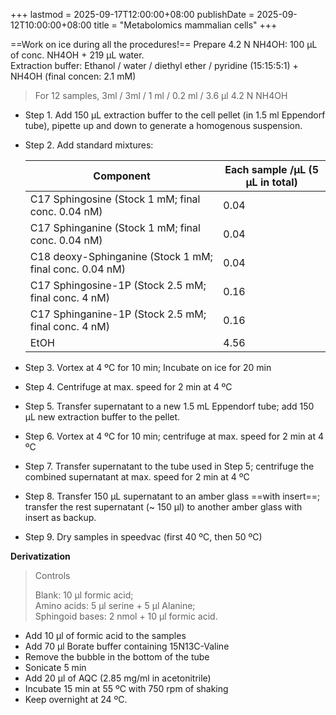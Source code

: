 +++
lastmod = 2025-09-17T12:00:00+08:00
publishDate = 2025-09-12T10:00:00+08:00
title = "Metabolomics mammalian cells"
+++

==Work on ice during all the procedures!==
Prepare 4.2 N NH4OH: 100 μL of conc. NH4OH + 219 μL water.  
Extraction buffer: Ethanol / water / diethyl ether / pyridine (15:15:5:1) + NH4OH (final concen: 2.1 mM)  
> For 12 samples, 3ml / 3ml / 1 ml / 0.2 ml / 3.6 μl 4.2 N NH4OH  

- Step 1. Add 150 μL extraction buffer to the cell pellet (in 1.5 ml Eppendorf tube), pipette up and down to generate a homogenous suspension.
- Step 2. Add standard mixtures:  

    | Component                                               | Each sample /μL (5 μL in total) |
    | ------------------------------------------------------- | ------------------------------- |
    | C17 Sphingosine (Stock 1 mM; final conc. 0.04 nM)       | 0.04                            |
    | C17 Sphinganine (Stock 1 mM; final conc. 0.04 nM)       | 0.04                            |
    | C18 deoxy-Sphinganine (Stock 1 mM; final conc. 0.04 nM) | 0.04                            |
    | C17 Sphingosine-1P (Stock 2.5 mM; final conc. 4 nM)     | 0.16                            |
    | C17 Sphinganine-1P (Stock 2.5 mM; final conc. 4 nM)     | 0.16                            |
    | EtOH                                                    | 4.56                            |

- Step 3. Vortex at 4 ºC for 10 min; Incubate on ice for 20 min
- Step 4. Centrifuge at max. speed for 2 min at 4 ºC
- Step 5. Transfer supernatant to a new 1.5 mL Eppendorf tube; add 150 μL new extraction buffer to the pellet.
- Step 6. Vortex at 4 ºC for 10 min; centrifuge at max. speed for 2 min at 4 ºC
- Step 7. Transfer supernatant to the tube used in Step 5; centrifuge the combined supernatant at max. speed for 2 min at 4 ºC
- Step 8. Transfer 150 μL supernatant to an amber glass ==with insert==; transfer the rest supernatant (~ 150 μl) to another amber glass with insert as backup.
- Step 9. Dry samples in speedvac (first 40 ºC, then 50 ºC)

**Derivatization**  
> Controls  
> 
> Blank: 10 μl formic acid;  
> Amino acids: 5 μl serine + 5 μl Alanine;  
> Sphingoid bases: 2 nmol + 10 μl formic acid.  

- Add 10 μl of formic acid to the samples
- Add 70 μl Borate buffer containing 15N13C-Valine
- Remove the bubble in the bottom of the tube
- Sonicate 5 min
- Add 20 μl of AQC (2.85 mg/ml in acetonitrile)
- Incubate 15 min at 55 ºC with 750 rpm of shaking
- Keep overnight at 24 ºC.
